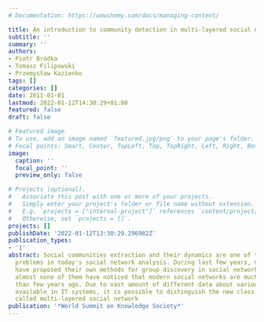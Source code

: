 ```yaml
---
# Documentation: https://wowchemy.com/docs/managing-content/

title: An introduction to community detection in multi-layered social network
subtitle: ''
summary: ''
authors:
- Piotr Bródka
- Tomasz Filipowski
- Przemysław Kazienko
tags: []
categories: []
date: 2011-01-01
lastmod: 2022-01-12T14:30:29+01:00
featured: false
draft: false

# Featured image
# To use, add an image named `featured.jpg/png` to your page's folder.
# Focal points: Smart, Center, TopLeft, Top, TopRight, Left, Right, BottomLeft, Bottom, BottomRight.
image:
  caption: ''
  focal_point: ''
  preview_only: false

# Projects (optional).
#   Associate this post with one or more of your projects.
#   Simply enter your project's folder or file name without extension.
#   E.g. `projects = ["internal-project"]` references `content/project/deep-learning/index.md`.
#   Otherwise, set `projects = []`.
projects: []
publishDate: '2022-01-12T13:30:29.296982Z'
publication_types:
- '1'
abstract: Social communities extraction and their dynamics are one of the most important
  problems in today's social network analysis. During last few years, many researchers
  have proposed their own methods for group discovery in social networks. However,
  almost none of them have noticed that modern social networks are much more complex
  than few years ago. Due to vast amount of different data about various user activities
  available in IT systems, it is possible to distinguish the new class of social networks
  called multi-layered social network
publication: '*World Summit on Knowledge Society*'
---
```

